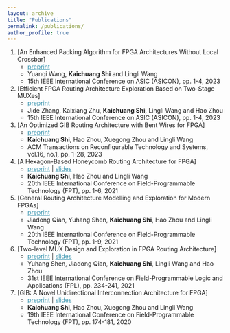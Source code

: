 ```yaml
---
layout: archive
title: "Publications"
permalink: /publications/
author_profile: true
---
```

1. [An Enhanced Packing Algorithm for FPGA Architectures Without Local Crossbar]
   * <a href="/publications/2023 An Enhanced Packing Algorithm for FPGA Architectures without Local Crossbar.pdf" style="color:#3793ae">preprint</a> 
   * Yuanqi Wang, **Kaichuang Shi** and Lingli Wang
   * 15th IEEE International Conference on ASIC (ASICON), pp. 1-4, 2023
2. [Efficient FPGA Routing Architecture Exploration Based on Two-Stage MUXes]
   * <a href="/publications/2023 Efficient FPGA Routing Architecture Exploration Based on Two-Stage MUXes.pdf" style="color:#3793ae">preprint</a> 
   * Jide Zhang, Kaixiang Zhu, **Kaichuang Shi**, Lingli Wang and Hao Zhou
   * 15th IEEE International Conference on ASIC (ASICON), pp. 1-4, 2023
3. [An Optimized GIB Routing Architecture with Bent Wires for FPGA]
   * <a href="/publications/GIB_bent.pdf" style="color:#3793ae">preprint</a>
   * **Kaichuang Shi**, Hao Zhou, Xuegong Zhou and Lingli Wang
   * ACM Transactions on Reconfigurable Technology and Systems, vol.16, no.1, pp. 1-28, 2023
4. [A Hexagon-Based Honeycomb Routing Architecture for FPGA]
   * <a href="/publications/honeycomb.pdf" style="color:#3793ae">preprint</a> \| <a href="/publications/honeycomb_slide.pdf" style="color:#3793ae">slides</a>
   * **Kaichuang Shi**, Hao Zhou and Lingli Wang
   * 20th IEEE International Conference on Field-Programmable Technology (FPT), pp. 1-6, 2021
5. [General Routing Architecture Modelling and Exploration for Modern FPGAs]
   * <a href="/publications/GRB.pdf" style="color:#3793ae">preprint</a>
   * Jiadong Qian, Yuhang Shen, **Kaichuang Shi**, Hao Zhou and Lingli Wang
   * 20th IEEE International Conference on Field-Programmable Technology (FPT), pp. 1-9, 2021
6. [Two-level MUX Design and Exploration in FPGA Routing Architecture]
   * <a href="/publications/Two-level MUX.pdf" style="color:#3793ae">preprint</a> \| <a href="/publications/Two level MUX.pdf" style="color:#3793ae">slides</a>
   * Yuhang Shen, Jiadong Qian, **Kaichuang Shi**, Lingli Wang and Hao Zhou
   * 31st IEEE International Conference on Field-Programmable Logic and Applications (FPL), pp. 234-241, 2021
7. [GIB: A Novel Unidirectional Interconnection Architecture for FPGA]
   * <a href="/publications/GIB.pdf" style="color:#3793ae">preprint</a> \| <a href="/publications/GIB.slide.pdf" style="color:#3793ae">slides</a>
   * **Kaichuang Shi**, Hao Zhou, Xuegong Zhou and Lingli Wang
   * 19th IEEE International Conference on Field-Programmable Technology (FPT), pp. 174-181, 2020
